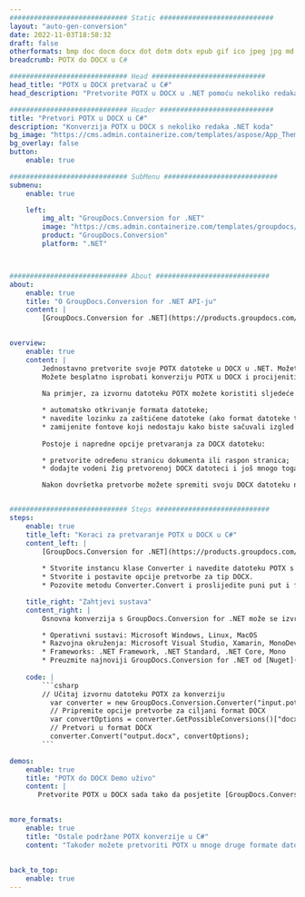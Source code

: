 ```yaml
---
############################# Static ############################
layout: "auto-gen-conversion"
date: 2022-11-03T18:58:32
draft: false
otherformats: bmp doc docm docx dot dotm dotx epub gif ico jpeg jpg md odt ott pdf png psd rtf tex tif tiff txt xps
breadcrumb: POTX do DOCX u C#

############################# Head ############################
head_title: "POTX u DOCX pretvarač u C#"
head_description: "Pretvorite POTX u DOCX u .NET pomoću nekoliko redaka koda. Koristite GroupDocs Document Conversion API za pretvaranje preko 160 formata datoteka."

############################# Header ############################
title: "Pretvori POTX u DOCX u C#"
description: "Konverzija POTX u DOCX s nekoliko redaka .NET koda"
bg_image: "https://cms.admin.containerize.com/templates/aspose/App_Themes/V3/images/bg/header1.png"
bg_overlay: false
button:
    enable: true

############################# SubMenu ############################
submenu:
    enable: true

    left:
        img_alt: "GroupDocs.Conversion for .NET"
        image: "https://cms.admin.containerize.com/templates/groupdocs/images/product-logos/90x90-noborder/groupdocs-conversion-net.png"
        product: "GroupDocs.Conversion"
        platform: ".NET"



############################# About ############################
about:
    enable: true
    title: "O GroupDocs.Conversion for .NET API-ju"
    content: |
        [GroupDocs.Conversion for .NET](https://products.groupdocs.com/conversion/net/) može se koristiti za pretvaranje Microsoft Worda, Excela, PowerPointa, PDF-a, Visio i drugih formata. GroupDocs.Conversion je samostalni API koji je prikladan za pozadinske i interne sustave gdje su potrebne visoke performanse. Ne ovisi o softveru poput Microsofta ili Open Officea.
    

overview:
    enable: true
    content: |
        Jednostavno pretvorite svoje POTX datoteke u DOCX u .NET. Možete koristiti samo nekoliko C# linija koda na bilo kojoj platformi po vašem izboru kao što su - Windows, Linux, macOS.
        Možete besplatno isprobati konverziju POTX u DOCX i procijeniti kvalitetu rezultata konverzije. Uz jednostavne scenarije konverzije datoteka, možete isprobati naprednije opcije za učitavanje izvorne POTX datoteke i za spremanje izlaznog DOCX rezultata. 
        
        Na primjer, za izvornu datoteku POTX možete koristiti sljedeće opcije učitavanja:

        * automatsko otkrivanje formata datoteke;
        * navedite lozinku za zaštićene datoteke (ako format datoteke to podržava);
        * zamijenite fontove koji nedostaju kako biste sačuvali izgled dokumenta.
        
        Postoje i napredne opcije pretvaranja za DOCX datoteku:

        * pretvorite određenu stranicu dokumenta ili raspon stranica;
        * dodajte vodeni žig pretvorenoj DOCX datoteci i još mnogo toga.

        Nakon dovršetka pretvorbe možete spremiti svoju DOCX datoteku na lokalnu stazu datoteke ili bilo koju pohranu treće strane kao što su FTP, Amazon S3, Google Drive, Dropbox itd. Imajte na umu - da pretvorite POTX u {{ TO}} nema potrebe za instaliranjem bilo kakvog dodatnog softvera - poput MS Officea, Open Officea, Adobe Acrobat Readera itd.


############################# Steps ############################
steps:
    enable: true
    title_left: "Koraci za pretvaranje POTX u DOCX u C#"
    content_left: |
        [GroupDocs.Conversion for .NET](https://products.groupdocs.com/conversion/net/) programerima olakšava pretvaranje POTX datoteke u DOCX s nekoliko redaka koda.
        
        * Stvorite instancu klase Converter i navedite datoteku POTX s punim putem
        * Stvorite i postavite opcije pretvorbe za tip DOCX.
        * Pozovite metodu Converter.Convert i proslijedite puni put i format (DOCX) kao parametar

    title_right: "Zahtjevi sustava"
    content_right: |
        Osnovna konverzija s GroupDocs.Conversion for .NET može se izvršiti u samo nekoliko jednostavnih koraka. Naši API-ji podržani su na svim glavnim platformama i operativnim sustavima. Prije izvršavanja koda u nastavku, provjerite imate li sljedeće preduvjete instalirane na vašem sustavu.

        * Operativni sustavi: Microsoft Windows, Linux, MacOS
        * Razvojna okruženja: Microsoft Visual Studio, Xamarin, MonoDevelop
        * Frameworks: .NET Framework, .NET Standard, .NET Core, Mono
        * Preuzmite najnoviji GroupDocs.Conversion for .NET od [Nuget](https://www.nuget.org/packages/groupdocs.conversion)
         
    code: |
        ```csharp    
        // Učitaj izvornu datoteku POTX za konverziju
          var converter = new GroupDocs.Conversion.Converter("input.potx");
          // Pripremite opcije pretvorbe za ciljani format DOCX
          var convertOptions = converter.GetPossibleConversions()["docx"].ConvertOptions;
          // Pretvori u format DOCX
          converter.Convert("output.docx", convertOptions);
        ```

demos:
    enable: true
    title: "POTX do DOCX Demo uživo"
    content: |
       Pretvorite POTX u DOCX sada tako da posjetite [GroupDocs.Conversion App](https://products.groupdocs.app/conversion/family) web mjesto. Online demo ima sljedeće prednosti
          

more_formats:
    enable: true
    title: "Ostale podržane POTX konverzije u C#"
    content: "Također možete pretvoriti POTX u mnoge druge formate datoteka. Pogledajte popis u nastavku."
       
       
back_to_top:
    enable: true
---
```


